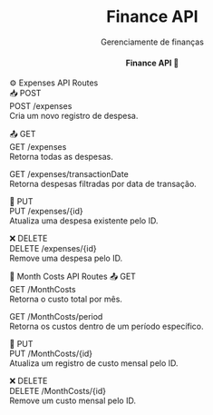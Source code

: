 <h1 align="center">Finance API</h1>
<p align="center">Gerenciamente de finanças</p>
<h4 align="center">Finance API 🚀</h4>

⚙️ Expenses API Routes  
📥 POST  
POST /expenses  
Cria um novo registro de despesa.  

📤 GET  
GET /expenses  
Retorna todas as despesas.  

GET /expenses/transactionDate  
Retorna despesas filtradas por data de transação.  

🔄 PUT  
PUT /expenses/{id}  
Atualiza uma despesa existente pelo ID.  

❌ DELETE  
DELETE /expenses/{id}  
Remove uma despesa pelo ID.

📆 Month Costs API Routes
📤 GET  
GET /MonthCosts  
Retorna o custo total por mês.

GET /MonthCosts/period  
Retorna os custos dentro de um período específico.

🔄 PUT  
PUT /MonthCosts/{id}  
Atualiza um registro de custo mensal pelo ID.

❌ DELETE  
DELETE /MonthCosts/{id}  
Remove um custo mensal pelo ID.